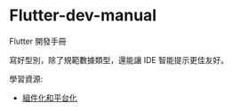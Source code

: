 # Flutter-dev-manual
Flutter 開發手冊

寫好型別，除了規範數據類型，還能讓 IDE 智能提示更佳友好。

學習資源:
- [組件化和平台化](https://www.kancloud.cn/alex_wsc/flutter_demo/1572034)
